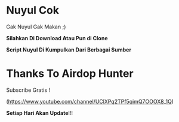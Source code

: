 # Nuyul Cok

Gak Nuyul Gak Makan ;)

**Silahkan Di Download Atau Pun di Clone**

**Script Nuyul Di Kumpulkan Dari Berbagai Sumber**

# Thanks To Airdop Hunter

Subscribe Gratis !

(https://www.youtube.com/channel/UClXPq2TPf5qimQ7OOOX8_1Q)


**Setiap Hari Akan Update**!!!
